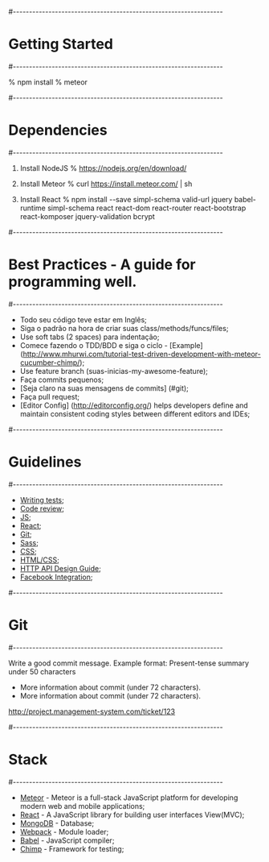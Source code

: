 #-----------------------------------------------------------------
# Getting Started
#-----------------------------------------------------------------

  % npm install
  % meteor

#-----------------------------------------------------------------
# Dependencies
#-----------------------------------------------------------------

1. Install NodeJS
  % https://nodejs.org/en/download/

2. Install Meteor
  % curl https://install.meteor.com/ | sh

3. Install React
  % npm install --save simpl-schema valid-url jquery babel-runtime simpl-schema react react-dom react-router react-bootstrap react-komposer jquery-validation bcrypt

#-----------------------------------------------------------------
# Best Practices - A guide for programming well.
#-----------------------------------------------------------------

- Todo seu código teve estar em Inglês;
- Siga o padrão na hora de criar suas class/methods/funcs/files;
- Use soft tabs (2 spaces) para indentação;
- Comece fazendo o TDD/BDD e siga o ciclo - [Example] (http://www.mhurwi.com/tutorial-test-driven-development-with-meteor-cucumber-chimp/);
- Use feature branch (suas-inicias-my-awesome-feature);
- Faça commits pequenos;
- [Seja claro na suas mensagens de commits] (#git);
- Faça pull request;
- [Editor Config] (http://editorconfig.org/) helps developers define and maintain consistent coding styles between different editors and IDEs;

#-----------------------------------------------------------------
# Guidelines
#-----------------------------------------------------------------

* [Writing tests](https://chimp.readme.io/docs/introduction);
* [Code review](https://github.com/thoughtbot/guides/tree/master/code-review);
* [JS](https://github.com/thoughtbot/guides/tree/master/style/javascript);
* [React](https://github.com/airbnb/javascript/tree/master/react);
* [Git](https://github.com/thoughtbot/guides/tree/master/protocol/git);
* [Sass](https://github.com/thoughtbot/guides/tree/master/style/sass);
* [CSS](https://github.com/airbnb/css);
* [HTML/CSS](http://primercss.io/guidelines/);
* [HTTP API Design Guide](https://geemus.gitbooks.io/http-api-design/content/en/);
* [Facebook Integration](https://medium.com/differential/react-native-meteor-oauth-with-facebook-3d1346d7cdb7#.lxqcah3bc);

#-----------------------------------------------------------------
# Git
#-----------------------------------------------------------------

Write a good commit message. Example format: Present-tense summary under 50 characters

* More information about commit (under 72 characters).
* More information about commit (under 72 characters).

http://project.management-system.com/ticket/123

#-----------------------------------------------------------------
# Stack
#-----------------------------------------------------------------

- [Meteor](https://www.meteor.com/) - Meteor is a full-stack JavaScript platform for developing modern web and mobile applications;
- [React](https://facebook.github.io/react/) -  A JavaScript library for building user interfaces View(MVC);
- [MongoDB](https://www.mongodb.com/) - Database;
- [Webpack](https://webpack.github.io/) - Module loader;
- [Babel](http://babeljs.io/) - JavaScript compiler;
- [Chimp](https://chimp.readme.io/) - Framework for testing;
